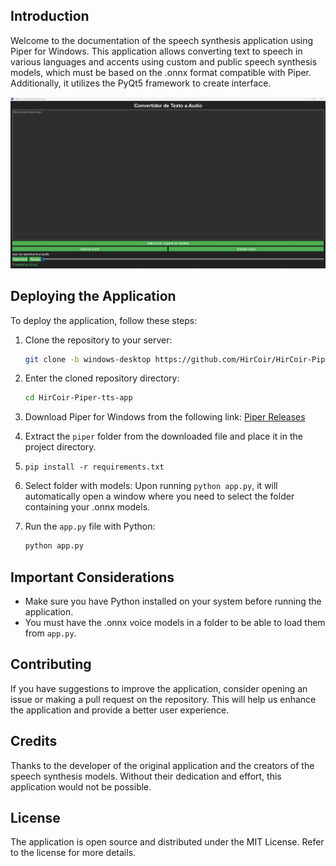 ## Introduction

Welcome to the documentation of the speech synthesis application using Piper for Windows. This application allows converting text to speech in various languages and accents using custom and public speech synthesis models, which must be based on the .onnx format compatible with Piper. Additionally, it utilizes the PyQt5 framework to create interface.

![Screenshot](preview.jpg)

## Deploying the Application

To deploy the application, follow these steps:

1. Clone the repository to your server:

   ```bash
   git clone -b windows-desktop https://github.com/HirCoir/HirCoir-Piper-tts-app.git
   ```

2. Enter the cloned repository directory:

   ```bash
   cd HirCoir-Piper-tts-app
   ```

3. Download Piper for Windows from the following link: [Piper Releases](https://github.com/rhasspy/piper/releases/)
   
4. Extract the `piper` folder from the downloaded file and place it in the project directory.
5. `pip install -r requirements.txt`
6. Select folder with models:
   Upon running `python app.py`, it will automatically open a window where you need to select the folder containing your .onnx models.

7. Run the `app.py` file with Python:

   ```bash
   python app.py
   ```
## Important Considerations

- Make sure you have Python installed on your system before running the application.
- You must have the .onnx voice models in a folder to be able to load them from `app.py`.

## Contributing

If you have suggestions to improve the application, consider opening an issue or making a pull request on the repository. This will help us enhance the application and provide a better user experience.

## Credits

Thanks to the developer of the original application and the creators of the speech synthesis models. Without their dedication and effort, this application would not be possible.

## License

The application is open source and distributed under the MIT License. Refer to the license for more details.
```
